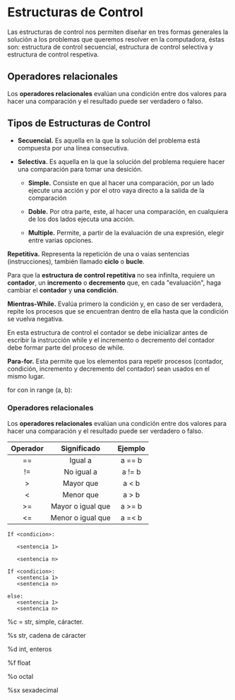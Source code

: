 # Estructuras de Control

Las estructuras de control nos permiten diseñar en tres formas generales la solución a los problemas que queremos resolver en la computadora, éstas son: estructura de control secuencial, estructura de control selectiva y estructura de control respetiva.

## Operadores relacionales

Los **operadores relacionales** evalúan una condición entre dos valores para hacer una comparación y el resultado puede ser verdadero o falso.

## Tipos de Estructuras de Control

- **Secuencial.** Es aquella en la que la solución del problema está compuesta por una línea consecutiva.

- **Selectiva.** Es aquella en la que la solución del problema requiere hacer una comparación para tomar una desición.

	- **Simple.** Consiste en que al hacer una comparación, por un lado ejecute una acción y por el otro vaya directo a la salida de la comparación

	- **Doble.** Por otra parte, este, al hacer una comparación, en cualquiera de los dos lados ejecuta una acción.

	- **Multiple.** Permite, a partir de la evaluación de una expresión, elegir entre varias opciones.

**Repetitiva.** Representa la repetición de una o vaias sentencias (instrucciones), también llamado **ciclo** o **bucle**.

Para que la **estructura de control repetitiva** no sea infinlta, requiere un **contador**, un **incremento** o **decremento** que, en cada "evaluación", haga cambiar el **contador** y **una condición**.

**Mientras-While.** Evalúa primero la condición y, en caso de ser verdadera, repite los procesos que se encuentran dentro de ella hasta que la condición se vuelva negativa.

En esta estructura de control el contador se debe inicializar antes de escribir la instrucción while y el incremento o decremento del contador debe formar parte del proceso de while.

**Para-for.** Esta permite que los elementos para repetir procesos (contador, condición, incremento y decremento del contador) sean usados en el mismo lugar.

for con in range (a, b):

### Operadores relacionales

Los **operadores relacionales** evalúan una condición entre dos valores para hacer una comparación y el resultado puede ser verdadero o falso.

| Operador |    Significado    | Ejemplo |
|:--------:|:-----------------:|:-------:|
|    ==    |      Igual a      |  a == b   |
|    !=    |    No igual a     |  a != b   |
|    >     |     Mayor que     |   a < b   |
|    <     |     Menor que     |   a > b   |
|    >=    | Mayor o igual que |  a >= b   |
|    <=    | Menor o igual que |  a =< b   |

```
If <condicion>:

   <sentencia 1>

   <sentencia n>

If <condicion>:
   <sentencia 1>
   <sentencia n>

else: 
   <sentencia 1>
   <sentencia n>
```

%c = str, simple, cáracter.

%s str, cadena de cáracter

%d int, enteros

%f float

%o octal

%sx sexadecimal